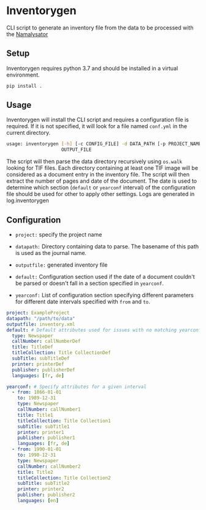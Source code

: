 # Inventorygen

CLI script to generate an inventory file from the data to be processed with the [Namalysator](https://github.com/natliblux/Namalysator)

## Setup

Inventorygen requires python 3.7 and should be installed in a virtual environment.

```bash
pip install .
```

## Usage
Inventorygen will install the CLI script and requires a configuration file is required.
If it is not specified, it will look for a file named ```conf.yml``` in the current directory.
```bash
usage: inventorygen [-h] [-c CONFIG_FILE] -d DATA_PATH [-p PROJECT_NAME] -o
                    OUTPUT_FILE
```

The script will then parse the data directory recursively using ```os.walk``` looking for TIF files. 
Each directory containing at least one TIF image will be considered as a document entry in the inventory file.
The script will then extract the number of pages and date of the document.
The date is used to determine which section (```default``` or ```yearconf``` interval) of the configuration file should be used for other to apply other settings.
Logs are generated in log.inventorygen

## Configuration

* ```project:``` specify the project name
* ```datapath:``` Directory containing data to parse. The basename of this path is used as the journal name. 
* ```outputfile:``` generated inventory file

* ```default:``` Configuration section used if the date of a document couldn't be parsed or doesn't fall in a section specified in ```yearconf```.
* ```yearconf:``` List of configuration section specifying different parameters for different date intervals specified with ```from``` and ```to```.

```yaml
project: ExampleProject
datapath: "/path/to/data"
outputfile: inventory.xml
default: # Default attributes used for issues with no matching yearconf
  type: Newspaper
  callNumber: callNumberDef
  title: TitleDef
  titleCollection: Title CollectionDef
  subTitle: subTitleDef
  printer: printerDef
  publisher: publisherDef
  languages: [fr, de]

yearconf: # Specify attributes for a given interval
  - from: 1866-01-01
    to: 1989-12-31
    type: Newspaper
    callNumber: callNumber1
    title: Title1
    titleCollection: Title Collection1
    subTitle: subTitle1
    printer: printer1
    publisher: publisher1
    languages: [fr, de]
  - from: 1990-01-01
    to: 1990-12-31
    type: Newspaper
    callNumber: callNumber2
    title: Title2
    titleCollection: Title Collection2
    subTitle: subTitle2
    printer: printer2
    publisher: publisher2
    languages: [en]
 ```
